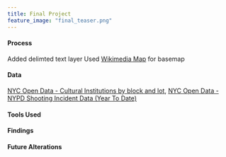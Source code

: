 ```yaml
---
title: Final Project
feature_image: "final_teaser.png"
---
```


#### Process
Added delimted text layer
Used [Wikimedia Map](https://maps.wikimedia.org/osm-intl/{z}/{x}/{y}.png) for basemap

#### Data
[NYC Open Data - Cultural Institutions by block and lot](https://data.cityofnewyork.us/Recreation/Cultural-Institutions-by-block-and-lot/733r-da8r), 
[NYC Open Data - NYPD Shooting Incident Data (Year To Date)](https://data.cityofnewyork.us/Public-Safety/NYPD-Shooting-Incident-Data-Year-To-Date-/5ucz-vwe8)

#### Tools Used

#### Findings

#### Future Alterations
